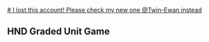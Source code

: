 <ins> # I lost this account! Please check [my new one](https://github.com/Twin-Ewan) @Twin-Ewan instead </ins>


## HND Graded Unit Game
